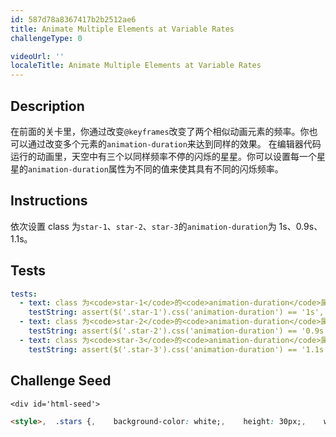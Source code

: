 ```yaml
---
id: 587d78a8367417b2b2512ae6
title: Animate Multiple Elements at Variable Rates
challengeType: 0

videoUrl: ''
localeTitle: Animate Multiple Elements at Variable Rates
---
```


## Description
<section id='description'>
在前面的关卡里，你通过改变<code>@keyframes</code>改变了两个相似动画元素的频率。你也可以通过改变多个元素的<code>animation-duration</code>来达到同样的效果。
在编辑器代码运行的动画里，天空中有三个以同样频率不停的闪烁的星星。你可以设置每一个星星的<code>animation-duration</code>属性为不同的值来使其具有不同的闪烁频率。
</section>

## Instructions
<section id='instructions'>
依次设置 class 为<code>star-1</code>、<code>star-2</code>、<code>star-3</code>的<code>animation-duration</code>为 1s、0.9s、1.1s。
</section>

## Tests
<section id='tests'>

```yml
tests:
  - text: class 为<code>star-1</code>的<code>animation-duration</code>属性值应该 1s。
    testString: assert($('.star-1').css('animation-duration') == '1s', 'class 为<code>star-1</code>的<code>animation-duration</code>属性值应该 1s。');
  - text: class 为<code>star-2</code>的<code>animation-duration</code>属性值应该 0.9s。
    testString: assert($('.star-2').css('animation-duration') == '0.9s', 'class 为<code>star-2</code>的<code>animation-duration</code>属性值应该 0.9s。');
  - text: class 为<code>star-3</code>的<code>animation-duration</code>属性值应该 1.1s。
    testString: assert($('.star-3').css('animation-duration') == '1.1s', 'class 为<code>star-3</code>的<code>animation-duration</code>属性值应该 1.1s。');

```

</section>

## Challenge Seed
<section id='challengeSeed'>

    <div id='html-seed'>
```html
<style>,  .stars {,    background-color: white;,    height: 30px;,    width: 30px;,    border-radius: 50%;,    animation-iteration-count: infinite;,  },,  .star-1 {,    margin-top: 15%; ,    margin-left: 60%;,    animation-duration: 1s;,    animation-name: twinkle;,  },,  .star-2 {,    margin-top: 25%;,    margin-left: 25%;,    animation-duration: 1s;,    animation-name: twinkle;,  },,  .star-3 {,    margin-top: 10%;,    margin-left: 50%;,    animation-duration: 1s;,    animation-name: twinkle;,  },,  @keyframes twinkle {,    20% {,      transform: scale(0.5);,      opacity: 0.5;,    },  },,  #back {,    position: fixed;,    padding: 0;,    margin: 0;,    top: 0;,    left: 0;,    width: 100%;,    height: 100%;,    background: linear-gradient(black, #000099, #66c2ff, #ffcccc, #ffeee6);,  },</style>,,<div id="back"></div>,<div class="star-1 stars"></div>,<div class="star-2 stars"></div>,<div class="star-3 stars"></div>
```





</div>





</section>

              